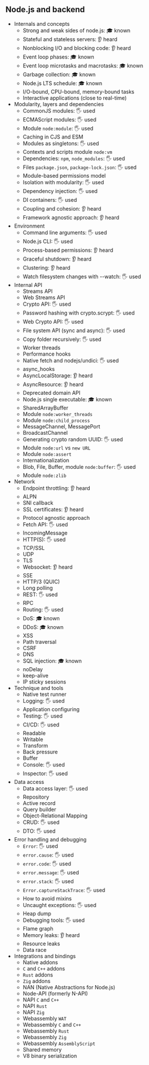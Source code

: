 ## Node.js and backend

- Internals and concepts
  - Strong and weak sides of node.js: 🎓 known
  - Stateful and stateless servers: 👂 heard
  - Nonblocking I/O and blocking code: 👂 heard
  - Event loop phases: 🎓 known
  - Event loop microtasks and macrotasks: 🎓 known
  - Garbage collection: 🎓 known
  - Node.js LTS schedule: 🎓 known
  - I/O-bound, CPU-bound, memory-bound tasks
  - Interactive applications (close to real-time)
- Modularity, layers and dependencies
  - CommonJS modules: 🖐️ used
  - ECMAScript modules: 🖐️ used
  - Module `node:module`: 🖐️ used
  - Caching in CJS and ESM
  - Modules as singletons: 🖐️ used
  - Contexts and scripts module `node:vm`
  - Dependencies: `npm`, `node_modules`: 🖐️ used
  - Files `package.json`, `package-lock.json`: 🖐️ used
  - Module-based permissions model
  - Isolation with modularity: 🖐️ used
  - Dependency injection: 🖐️ used
  - DI containers: 🖐️ used
  - Coupling and cohesion: 👂 heard
  - Framework agnostic approach: 👂 heard
- Environment
  - Command line arguments: 🖐️ used
  - Node.js CLI: 🖐️ used
  - Process-based permissions: 👂 heard
  - Graceful shutdown: 👂 heard
  - Clustering: 👂 heard
  - Watch filesystem changes with --watch: 🖐️ used
- Internal API
  - Streams API
  - Web Streams API
  - Crypto API: 🖐️ used
  - Password hashing with crypto.scrypt: 🖐️ used
  - Web Crypto API: 🖐️ used
  - File system API (sync and async): 🖐️ used
  - Copy folder recursively: 🖐️ used
  - Worker threads
  - Performance hooks
  - Native fetch and nodejs/undici: 🖐️ used
  - async_hooks
  - AsyncLocalStorage: 👂 heard
  - AsyncResource: 👂 heard
  - Deprecated domain API
  - Node.js single executable: 🎓 known
  - SharedArrayBuffer
  - Module `node:worker_threads`
  - Module `node:child_process`
  - MessageChannel, MessagePort
  - BroadcastChannel
  - Generating crypto random UUID: 🖐️ used
  - Module `node:url` vs `new URL`
  - Module `node:assert`
  - Internationalization
  - Blob, File, Buffer, module `node:buffer`: 🖐️ used
  - Module `node:zlib`
- Network
  - Endpoint throttling: 👂 heard
  - ALPN
  - SNI callback
  - SSL certificates: 👂 heard
  - Protocol agnostic approach
  - Fetch API: 🖐️ used
  - IncomingMessage
  - HTTP(S): 🖐️ used
  - TCP/SSL
  - UDP
  - TLS
  - Websocket: 👂 heard
  - SSE
  - HTTP/3 (QUIC)
  - Long polling
  - REST: 🖐️ used
  - RPC
  - Routing: 🖐️ used
  - DoS: 🎓 known
  - DDoS: 🎓 known
  - XSS
  - Path traversal
  - CSRF
  - DNS
  - SQL injection: 🎓 known
  - noDelay
  - keep-alive
  - IP sticky sessions
- Technique and tools
  - Native test runner
  - Logging: 🖐️ used
  - Application configuring
  - Testing: 🖐️ used
  - CI/CD: 🖐️ used
  - Readable
  - Writable
  - Transform
  - Back pressure
  - Buffer
  - Console: 🖐️ used
  - Inspector: 🖐️ used
- Data access
  - Data access layer: 🖐️ used
  - Repository
  - Active record
  - Query builder
  - Object-Relational Mapping
  - CRUD: 🖐️ used
  - DTO: 🖐️ used
- Error handling and debugging
  - `Error`: 🖐️ used
  - `error.cause`: 🖐️ used
  - `error.code`: 🖐️ used
  - `error.message`: 🖐️ used
  - `error.stack`: 🖐️ used
  - `Error.captureStackTrace`: 🖐️ used
  - How to avoid mixins
  - Uncaught exceptions: 🖐️ used
  - Heap dump
  - Debugging tools: 🖐️ used
  - Flame graph
  - Memory leaks: 👂 heard
  - Resource leaks
  - Data race
- Integrations and bindings
  - Native addons
  - `C` and `C++` addons
  - `Rust` addons
  - `Zig` addons
  - NAN (Native Abstractions for Node.js)
  - Node-API (formerly N-API)
  - NAPI `C` and `C++`
  - NAPI `Rust`
  - NAPI `Zig`
  - Webassembly `WAT`
  - Webassembly `C` and `C++`
  - Webassembly `Rust`
  - Webassembly `Zig`
  - Webassembly `AssemblyScript`
  - Shared memory
  - V8 binary serialization
